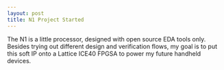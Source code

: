 ```yaml
---
layout: post
title: N1 Project Started
---
```


The N1 is a little processor, designed with open source EDA tools only. Besides trying out different design and verification flows, my goal is to put this soft IP onto a Lattice ICE40 FPGSA to power my future handheld devices.




